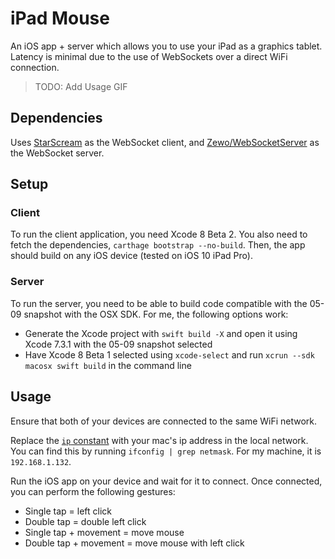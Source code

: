 # iPad Mouse
An iOS app + server which allows you to use your iPad as a graphics tablet. Latency is minimal due to the use of WebSockets over a direct WiFi connection.

> TODO: Add Usage GIF

## Dependencies
Uses [StarScream](https://github.com/daltoniam/Starscream) as the WebSocket client, and [Zewo/WebSocketServer](https://github.com/Zewo/WebSocketServer) as the WebSocket server.

## Setup
### Client
To run the client application, you need Xcode 8 Beta 2. You also need to fetch the dependencies, `carthage bootstrap --no-build`. Then, the app should build on any iOS device (tested on iOS 10 iPad Pro).

### Server
To run the server, you need to be able to build code compatible with the 05-09 snapshot with the OSX SDK. For me, the following options work:

- Generate the Xcode project with `swift build -X` and open it using Xcode 7.3.1 with the 05-09 snapshot selected
- Have Xcode 8 Beta 1 selected using `xcode-select` and run `xcrun --sdk macosx swift build` in the command line

## Usage
Ensure that both of your devices are connected to the same WiFi network.

Replace the [`ip` constant](https://github.com/Danappelxx/iPadMouse/blob/master/ipad-mouse-ios/ViewController.swift#L14) with your mac's ip address in the local network. You can find this by running `ifconfig | grep netmask`. For my machine, it is `192.168.1.132`.

Run the iOS app on your device and wait for it to connect. Once connected, you can perform the following gestures:

- Single tap = left click
- Double tap = double left click
- Single tap + movement = move mouse
- Double tap + movement = move mouse with left click
